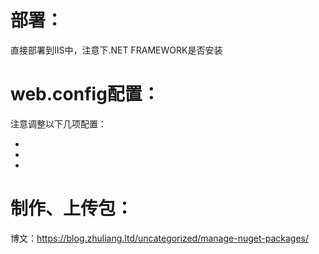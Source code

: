 ﻿# 部署：
直接部署到IIS中，注意下.NET FRAMEWORK是否安装

# web.config配置：
注意调整以下几项配置：
- <add key="requireApiKey" value="true" />
- <add key="apiKey" value="40bf22ac8e42" />
- <add key="packagesPath" value="~/NugetPackages" />

# 制作、上传包：
博文：https://blog.zhuliang.ltd/uncategorized/manage-nuget-packages/